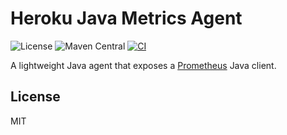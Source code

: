 # Heroku Java Metrics Agent

![License](https://img.shields.io/github/license/heroku/heroku-java-metrics-agent)
![Maven Central](https://img.shields.io/maven-central/v/com.heroku.agent/heroku-java-metrics-agent)
[![CI](https://github.com/heroku/heroku-java-metrics-agent/actions/workflows/ci.yml/badge.svg)](https://github.com/heroku/heroku-java-metrics-agent/actions/workflows/ci.yml)

A lightweight Java agent that exposes a [Prometheus](https://prometheus.io) Java client.

## License

MIT
